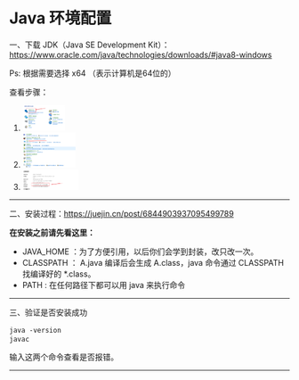 # Java 环境配置

一、下载 JDK（Java SE Development Kit）：https://www.oracle.com/java/technologies/downloads/#java8-windows

Ps: 根据需要选择 x64 （表示计算机是64位的）

查看步骤：

1. <img src="images\image-20220526161931548.png" alt="image-20220526161931548" style="zoom:10%;" />

2. <img src="images\image-20220526162721849.png" alt="image-20220526162721849" style="zoom: 10%;" />
3. <img src="images\image-20220526162823765.png" alt="image-20220526162823765" style="zoom:10%;" />

------

二、安装过程：https://juejin.cn/post/6844903937095499789

**在安装之前请先看这里：**

- JAVA_HOME ：为了方便引用，以后你们会学到封装，改只改一次。
- CLASSPATH ： A.java 编译后会生成 A.class，java 命令通过 CLASSPATH 找编译好的 *.class。
- PATH : 在任何路径下都可以用 java 来执行命令

------

三、验证是否安装成功

```
java -version
javac
```

输入这两个命令查看是否报错。

------



